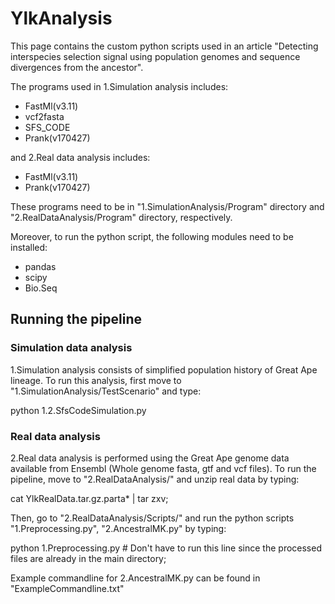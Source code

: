 # YlkAnalysis
This page contains the custom python scripts used in an article "Detecting 
interspecies selection signal using population genomes and sequence 
divergences from the ancestor".


The programs used in 1.Simulation analysis includes:

- FastMl(v3.11)
- vcf2fasta
- SFS_CODE
- Prank(v170427)

and 2.Real data analysis includes:

- FastMl(v3.11)
- Prank(v170427)

These programs need to be in "1.SimulationAnalysis/Program" directory and
"2.RealDataAnalysis/Program" directory, respectively.

Moreover, to run the python script, the following modules need to be installed:

- pandas
- scipy
- Bio.Seq


## Running the pipeline ###

### Simulation data analysis

1.Simulation analysis consists of simplified population history of Great Ape lineage. 
To run this analysis, first move to "1.SimulationAnalysis/TestScenario" and type:

python 1.2.SfsCodeSimulation.py


### Real data analysis

2.Real data analysis is performed using the Great Ape genome data available 
from Ensembl (Whole genome fasta, gtf and vcf files). To run the pipeline, 
move to "2.RealDataAnalysis/" and unzip real data by typing:

cat YlkRealData.tar.gz.parta* | tar zxv;

Then, go to "2.RealDataAnalysis/Scripts/" and run the python scripts 
"1.Preprocessing.py", "2.AncestralMK.py" 
by typing:

python 1.Preprocessing.py # Don't have to run this line since the processed 
                                                        files are already in the main directory;

Example commandline for 2.AncestralMK.py can be found in "ExampleCommandline.txt"
